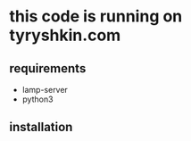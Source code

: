 
# this code is running on tyryshkin.com

## requirements  
* lamp-server  
* python3  

## installation
